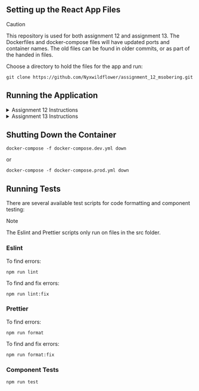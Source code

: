 ## Setting up the React App Files

> [!CAUTION]
> This repository is used for both assignment 12 and assignment 13.
> The Dockerfiles and docker-compose files will have updated ports and container names.
> The old files can be found in older commits, or as part of the handed in files.

Choose a directory to hold the files for the app and run:

```
git clone https://github.com/Nyxwildflower/assignment_12_msobering.git
```

## Running the Application

<details>

<summary>Assignment 12 Instructions</summary>

1. Open the Docker Desktop app.

2. Open the app folder in a code editor from where you cloned it earlier.

3. Please replace current Dockerfiles and docker-compose files with old files. Or use them as is, as the changes are only surface-level.

### In Development

4. Enter this command in the editor terminal to run the app in a Docker container.

```
docker-compose -f docker-compose.dev.yml up -d --build
```

### In Production

4. Enter this command in the editor terminal to run the app in a Docker container.

```
docker-compose -f docker-compose.prod.yml up -d --build
```

5. Load [localhost:8083](http://localhost:8083) on your browser to see the app running.

> [!NOTE]
> If Dockerfile and docker-compose were overwritten the app is running on [localhost:8018](http://localhost:8018) instead.

</details>

<details>

<summary>Assignment 13 Instructions</summary>

1. Open the Docker Desktop app.

2. Open the app folder in a code editor from where you cloned it earlier.

### In Development

3. Enter this command in the editor terminal to run the app in a Docker container.

```
docker-compose -f docker-compose.dev.yml up -d --build
```

### In Production

3. Enter this command in the editor terminal to run the app in a Docker container.

```
docker-compose -f docker-compose.prod.yml up -d --build
```

4. Load [localhost:8018](http://localhost:8018) on your browser to see the app running.

</details>

## Shutting Down the Container

```
docker-compose -f docker-compose.dev.yml down
```

or

```
docker-compose -f docker-compose.prod.yml down
```

## Running Tests

There are several available test scripts for code formatting and component testing:

> [!NOTE]
> The Eslint and Prettier scripts only run on files in the src folder.

### Eslint

To find errors:

```
npm run lint
```

To find and fix errors:

```
npm run lint:fix
```

### Prettier

To find errors:

```
npm run format
```

To find and fix errors:

```
npm run format:fix
```

### Component Tests

```
npm run test
```
